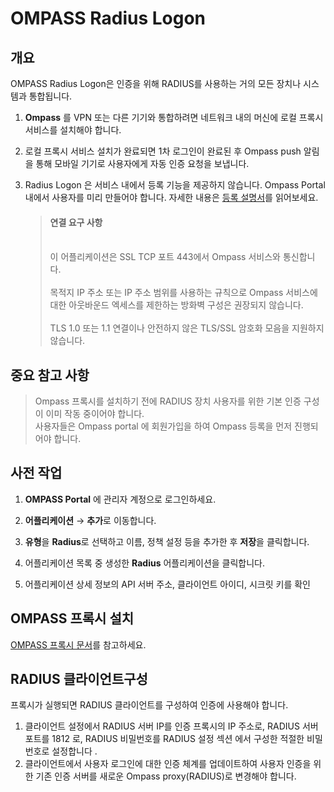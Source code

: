 # OMPASS Radius Logon

## 개요
OMPASS Radius Logon은 인증을 위해 RADIUS를 사용하는 거의 모든 장치나 시스템과 통합됩니다.
1. **Ompass** 를 VPN 또는 다른 기기와 통합하려면 네트워크 내의 머신에 로컬 프록시 서비스를 설치해야 합니다.
2. 로컬 프록시 서비스 설치가 완료되면 1차 로그인이 완료된 후 Ompass push 알림을 통해 모바일 기기로 사용자에게 자동 인증 요청을 보냅니다.
3. Radius Logon 은 서비스 내에서 등록 기능을 제공하지 않습니다. Ompass Portal 내에서 사용자를 미리 만들어야 합니다. 자세한 내용은 [등록 설명서](https://ompass.kr:54006)를 읽어보세요.

   >   <h4>연결 요구 사항</h4></br>
   >이 어플리케이션은 SSL TCP 포트 443에서 Ompass 서비스와 통신합니다.</br></br>
   >목적지 IP 주소 또는 IP 주소 범위를 사용하는 규칙으로 Ompass 서비스에 대한 아웃바운드 엑세스를 제한하는 방화벽 구성은 권장되지 않습니다.</br></br>
   >TLS 1.0 또는 1.1 연결이나 안전하지 않은 TLS/SSL 암호화 모음을 지원하지 않습니다.

    

## 중요 참고 사항
>  Ompass 프록시를 설치하기 전에 RADIUS 장치 사용자를 위한 기본 인증 구성이 이미 작동 중이어야 합니다. </br>
>  사용자들은 Ompass portal 에 회원가입을 하여 Ompass 등록을 먼저 진행되어야 합니다. </br>
## 사전 작업
1. **OMPASS Portal** 에 관리자 계정으로 로그인하세요.

2. **어플리케이션** → **추가**로 이동합니다.

3. **유형**을 **Radius**로 선택하고 이름, 정책 설정 등을 추가한 후 **저장**을 클릭합니다.

4. 어플리케이션 목록 중 생성한 **Radius** 어플리케이션을 클릭합니다. 

5. 어플리케이션 상세 정보의 API 서버 주소, 클라이언트 아이디, 시크릿 키를 확인

## OMPASS 프록시 설치
 [OMPASS 프록시 문서](https://ompass.kr:540006)를 참고하세요.

## RADIUS 클라이언트구성
프록시가 실행되면 RADIUS 클라이언트를 구성하여 인증에 사용해야 합니다.

   1. 클라이언트 설정에서 RADIUS 서버 IP를 인증 프록시의 IP 주소로, RADIUS 서버 포트를 1812 로, RADIUS 비밀번호를 RADIUS 설정 섹션 에서 구성한 적절한 비밀번호로 설정합니다 .
   2. 클라이언트에서 사용자 로그인에 대한 인증 체계를 업데이트하여 사용자 인증을 위한 기존 인증 서버를 새로운 Ompass proxy(RADIUS)로 변경해야 합니다.



